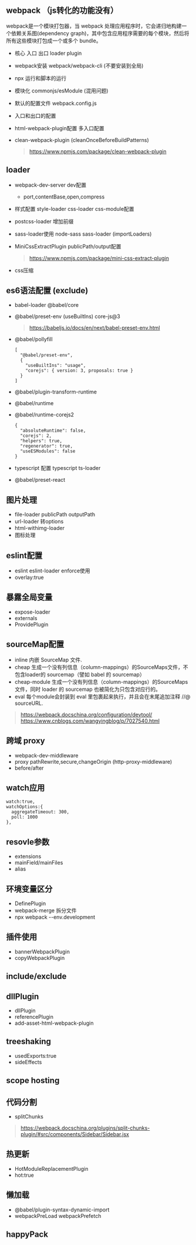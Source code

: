 ## webpack （js转化的功能没有）
webpack是一个模块打包器，当 webpack 处理应用程序时，它会递归地构建一个依赖关系图(dependency graph)，其中包含应用程序需要的每个模块，然后将所有这些模块打包成一个或多个 bundle。

- 核心 入口 出口 loader plugin

- webpack安装 webpack/webpack-cli (不要安装到全局)
- npx 运行和脚本的运行
- 模块化 commonjs/esModule (混用问题)
- 默认的配置文件 webpack.config.js
- 入口和出口的配置
- html-webpack-plugin配置 多入口配置
- clean-webpack-plugin (cleanOnceBeforeBuildPatterns)
  > https://www.npmjs.com/package/clean-webpack-plugin

## loader
- webpack-dev-server dev配置
  - port,contentBase,open,compress
- 样式配置 style-loader css-loader css-module配置
- postcss-loader 增加前缀
- sass-loader使用  node-sass sass-loader  (importLoaders)
- MiniCssExtractPlugin  publicPath/output配置
  > https://www.npmjs.com/package/mini-css-extract-plugin

- css压缩


## es6语法配置 (exclude)
- babel-loader @babel/core 
- @babel/preset-env (useBuiltIns) core-js@3
  > https://babeljs.io/docs/en/next/babel-preset-env.html
- @babel/pollyfill
  ```
  [
    "@babel/preset-env",
    {
      "useBuiltIns": "usage",
      "corejs": { version: 3, proposals: true }
    }
  ]
  ```
  
- @babel/plugin-transform-runtime
- @babel/runtime
- @babel/runtime-corejs2
  ```
  {
    "absoluteRuntime": false,
    "corejs": 2,
    "helpers": true,
    "regenerator": true,
    "useESModules": false
  }
  ```
- typescript 配置 typescript ts-loader
- @babel/preset-react 

## 图片处理
- file-loader publicPath outputPath
- url-loader  转options
- html-withimg-loader
- 图标处理

## eslint配置
- eslint eslint-loader enforce使用
- overlay:true

## 暴露全局变量
- expose-loader
- externals
- ProvidePlugin

## sourceMap配置
- inline  内嵌 SourceMap 文件.
- cheap   生成一个没有列信息（column-mappings）的SourceMaps文件，不包含loader的 sourcemap（譬如 babel 的 sourcemap）
- cheap-module  生成一个没有列信息（column-mappings）的SourceMaps文件，同时 loader 的 sourcemap 也被简化为只包含对应行的。
- eval  每个module会封装到 eval 里包裹起来执行，并且会在末尾追加注释 //@ sourceURL.

> https://webpack.docschina.org/configuration/devtool/
> https://www.cnblogs.com/wangyingblog/p/7027540.html

## 跨域 proxy 
- webpack-dev-middleware
- proxy pathRewrite,secure,changeOrigin (http-proxy-middleware)
- before/after

## watch应用
```
watch:true,
watchOptions:{
  aggregateTimeout: 300,
  poll: 1000
},  
```

## resovle参数
- extensions 
- mainField/mainFiles
- alias

## 环境变量区分
- DefinePlugin
- webpack-merge 拆分文件
- npx webpack --env.development

## 插件使用
- bannerWebpackPlugin
- copyWebpackPlugin

## include/exclude

## dllPlugin
- dllPlugin
- referencePlugin
- add-asset-html-webpack-plugin

## treeshaking
- usedExports:true
- sideEffects
## scope hosting

## 代码分割
- splitChunks
> https://webpack.docschina.org/plugins/split-chunks-plugin/#src/components/Sidebar/Sidebar.jsx
## 热更新
- HotModuleReplacementPlugin
- hot:true

## 懒加载
- @babel/plugin-syntax-dynamic-import
- webpackPreLoad webpackPrefetch

## happyPack